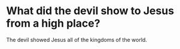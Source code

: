 # What did the devil show to Jesus from a high place?

The devil showed Jesus all of the kingdoms of the world.
